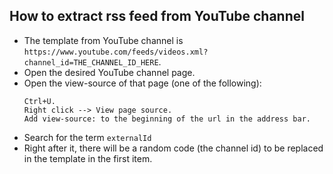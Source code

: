 ## How to extract rss feed from YouTube channel
- The template from YouTube channel is `https://www.youtube.com/feeds/videos.xml?channel_id=THE_CHANNEL_ID_HERE`.
- Open the desired YouTube channel page.
- Open the view-source of that page (one of the following):
    ```
    Ctrl+U.
    Right click --> View page source.
    Add view-source: to the beginning of the url in the address bar.
    ```
- Search for the term `externalId`
- Right after it, there will be a random code (the channel id) to be replaced in the template in the first item. 
